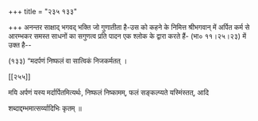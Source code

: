 +++
title = "२३५ १३३"

+++
अनन्तर साक्षाद् भगवद् भक्ति जो गुणातीता है-उस को कहने के निमित्त श्रीभगवान् में अर्पित कर्म से आरम्भकर समस्त साधनों का सगुणत्व प्रति पादन एक श्लोक के द्वारा करते हैं- (भा० ११।२५।२३) में उक्त है-- 

(१३३) “मदर्पणं निष्फलं वा सात्विकं निजकर्मतत् । 



[[२५५]]

मयि अर्पणं यस्य मर्दार्पितमित्यर्थः, निष्फलं निष्कामम्, फलं सङ्कल्प्यते यस्मिंस्तत्, आदि 

शब्दाद्दम्भमात्सर्य्यादिभिः कृतम् ॥ 
